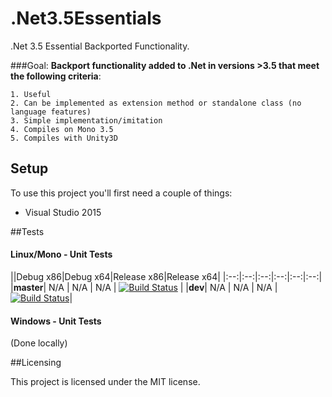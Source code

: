 # .Net3.5Essentials

.Net 3.5 Essential Backported Functionality.

###Goal:
  **Backport functionality added to .Net in versions >3.5 that meet the following criteria**:
  
    1. Useful
    2. Can be implemented as extension method or standalone class (no language features)
    3. Simple implementation/imitation
    4. Compiles on Mono 3.5
    5. Compiles with Unity3D
    

## Setup

To use this project you'll first need a couple of things:
  - Visual Studio 2015

##Tests

#### Linux/Mono - Unit Tests
||Debug x86|Debug x64|Release x86|Release x64|
|:--:|:--:|:--:|:--:|:--:|:--:|
|**master**| N/A | N/A | N/A | [![Build Status](https://travis-ci.org/HelloKitty/.Net3.5Essentials.svg?branch=master)](https://travis-ci.org/HelloKitty/HelloKitty/.Net3.5Essentials) |
|**dev**| N/A | N/A | N/A | [![Build Status](https://travis-ci.org/HelloKitty/.Net3.5Essentials.svg?branch=dev)](https://travis-ci.org/HelloKitty/.Net3.5Essentials)|

#### Windows - Unit Tests

(Done locally)

##Licensing

This project is licensed under the MIT license.

